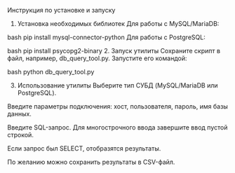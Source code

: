 Инструкция по установке и запуску
1. Установка необходимых библиотек
Для работы с MySQL/MariaDB:

bash
pip install mysql-connector-python
Для работы с PostgreSQL:

bash
pip install psycopg2-binary
2. Запуск утилиты
Сохраните скрипт в файл, например, db_query_tool.py. Запустите его командой:

bash
python db_query_tool.py

3. Использование утилиты
Выберите тип СУБД (MySQL/MariaDB или PostgreSQL).

Введите параметры подключения: хост, пользователя, пароль, имя базы данных.

Введите SQL-запрос. Для многострочного ввода завершите ввод пустой строкой.

Если запрос был SELECT, отобразятся результаты.

По желанию можно сохранить результаты в CSV-файл.
